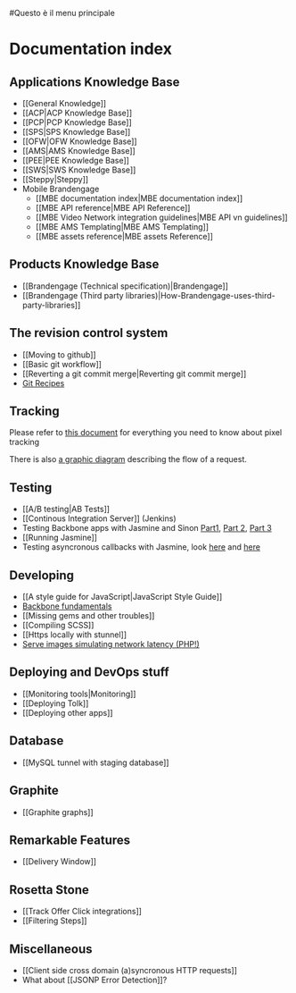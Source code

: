 #Questo è il menu principale
# Documentation index

## Applications Knowledge Base ##
 
* [[General Knowledge]]
* [[ACP|ACP Knowledge Base]]
* [[PCP|PCP Knowledge Base]]
* [[SPS|SPS Knowledge Base]]
* [[OFW|OFW Knowledge Base]]
* [[AMS|AMS Knowledge Base]]
* [[PEE|PEE Knowledge Base]]
* [[SWS|SWS Knowledge Base]]
* [[Steppy|Steppy]]
* Mobile Brandengage
  * [[MBE documentation index|MBE documentation index]]
  * [[MBE API reference|MBE API Reference]]
  * [[MBE Video Network integration guidelines|MBE API vn guidelines]]
  * [[MBE AMS Templating|MBE AMS Templating]]
  * [[MBE assets reference|MBE assets Reference]]

## Products Knowledge Base ##

* [[Brandengage (Technical specification)|Brandengage]]
* [[Brandengage (Third party libraries)|How-Brandengage-uses-third-party-libraries]]

## The revision control system

* [[Moving to github]]
* [[Basic git workflow]]
* [[Reverting a git commit merge|Reverting git commit merge]]
* [Git Recipes](https://gist.github.com/747678)

## Tracking

Please refer to [this document](https://docs.google.com/a/sponsorpay.com/spreadsheet/ccc?key=0Am8fsimfDJgMdHZjLURlakFuX1Y1UWNhdG5uMjFpREE&pli=1#gid=0) for everything you need to know about pixel tracking

There is also [a graphic diagram](https://4fe6d931-a-cd94ee49-s-sites.googlegroups.com/a/sponsorpay.com/product-management-site/20-requirements/advertiser-needs/req391-measure-everything-in-be/measure_everything_26_03_2012.png?attachauth=ANoY7cp0a5fndxeMi10OoV0HmbtfXHVuasFTNBKP4aFvSn0gwUGjgGZ5Wr2jXYKVcJoA5qa94_UZrPpHMpO8vrAoDonPhz9m9hcqTS14OOuGqR6nU_pcQ6D1c5jD-k0LqPhwKcZ_KKqkV1m8b1Bk7o2obhNsuPbW3pS6lPvfWaY6nVvy5OstcWZJqiedrex0P5p16n_1OvopQ2eMJtRNOr1ZcCOntCg9SqwTFfSSS6ZOJeKy2Z69DD3ueg0wxmndLOGhlzD7NatUOt8ANEwa4ws4jzCOaviMSHRHJs8AKi__MvZT0pTbe7N4EtD2pmDvurOG-dMC6xHTtrPo2x7AOdIi6JJ2RUi5uA%3D%3D&attredirects=0) describing the flow of a request.

## Testing

* [[A/B testing|AB Tests]]
* [[Continous Integration Server]] (Jenkins)
* Testing Backbone apps with Jasmine and Sinon [Part1](http://tinnedfruit.com/2011/03/03/testing-backbone-apps-with-jasmine-sinon.html), [Part 2](http://tinnedfruit.com/2011/03/25/testing-backbone-apps-with-jasmine-sinon-2.html), [Part 3](http://tinnedfruit.com/2011/04/26/testing-backbone-apps-with-jasmine-sinon-3.html)
* [[Running Jasmine]]
* Testing asyncronous callbacks with Jasmine, look [here](https://github.com/pivotal/jasmine/wiki/Asynchronous-specs) and [here](http://thelambdacalculus.wordpress.com/2011/02/28/5/)

## Developing

* [[A style guide for JavaScript|JavaScript Style Guide]]
* [Backbone fundamentals](https://github.com/addyosmani/backbone-fundamentals)
* [[Missing gems and other troubles]]
* [[Compiling SCSS]]
* [[Https locally with stunnel]]
* [Serve images simulating network latency (PHP!)](https://gist.github.com/f833f73f674005bdf044)

## Deploying and DevOps stuff

* [[Monitoring tools|Monitoring]]
* [[Deploying Tolk]]
* [[Deploying other apps]]

## Database

* [[MySQL tunnel with staging database]]

## Graphite

* [[Graphite graphs]]

## Remarkable Features

* [[Delivery Window]]

## Rosetta Stone

* [[Track Offer Click integrations]]
* [[Filtering Steps]]

## Miscellaneous

* [[Client side cross domain (a)syncronous HTTP requests]]
* What about [[JSONP Error Detection]]?